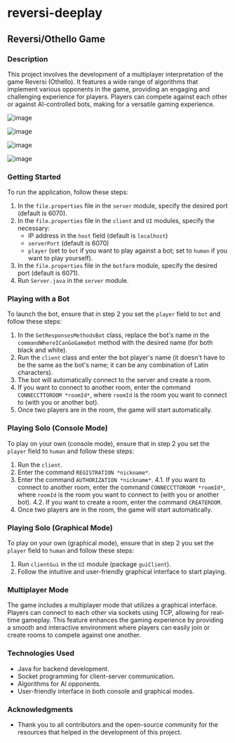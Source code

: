 # reversi-deeplay
## Reversi/Othello Game

### Description
This project involves the development of a multiplayer interpretation of the game Reversi (Othello). It features a wide range of algorithms that implement various opponents in the game, providing an engaging and challenging experience for players. Players can compete against each other or against AI-controlled bots, making for a versatile gaming experience.

![image](https://github.com/user-attachments/assets/bf587d36-bf04-407b-be7e-07418b983085)

![image](https://github.com/user-attachments/assets/93b9c63d-ea53-4d74-9175-ea78ff7e1939)

![image](https://github.com/user-attachments/assets/afe79af2-61e4-4896-86cd-a3766ca77f45)

![image](https://github.com/user-attachments/assets/f3d0723d-8795-4c6d-9355-5fbf0a2eb8d6)




### Getting Started
To run the application, follow these steps:

1. In the `file.properties` file in the `server` module, specify the desired port (default is 6070).
2. In the `file.properties` file in the `client` and `UI` modules, specify the necessary:
   - IP address in the `host` field (default is `localhost`)
   - `serverPort` (default is 6070)
   - `player` (set to `bot` if you want to play against a bot; set to `human` if you want to play yourself).
3. In the `file.properties` file in the `botfarm` module, specify the desired port (default is 6071).
4. Run `Server.java` in the `server` module.

### Playing with a Bot
To launch the bot, ensure that in step 2 you set the `player` field to `bot` and follow these steps:

1. In the `GetResponsesMethodsBot` class, replace the bot's name in the `commandWhereICanGoGameBot` method with the desired name (for both black and white).
2. Run the `client` class and enter the bot player's name (it doesn't have to be the same as the bot's name; it can be any combination of Latin characters).
3. The bot will automatically connect to the server and create a room.
4. If you want to connect to another room, enter the command `CONNECCTTOROOM *roomId*`, where `roomId` is the room you want to connect to (with you or another bot).
5. Once two players are in the room, the game will start automatically.

### Playing Solo (Console Mode)
To play on your own (console mode), ensure that in step 2 you set the `player` field to `human` and follow these steps:

1. Run the `client`.
2. Enter the command `REGISTRATION *nickname*`.
3. Enter the command `AUTHORIZATION *nickname*`.
4.1. If you want to connect to another room, enter the command `CONNECCTTOROOM *roomId*`, where `roomId` is the room you want to connect to (with you or another bot).
4.2. If you want to create a room, enter the command `CREATEROOM`.
5. Once two players are in the room, the game will start automatically.

### Playing Solo (Graphical Mode)
To play on your own (graphical mode), ensure that in step 2 you set the `player` field to `human` and follow these steps:

1. Run `clientGui` in the `UI` module (package `guiClient`).
2. Follow the intuitive and user-friendly graphical interface to start playing.

### Multiplayer Mode
The game includes a multiplayer mode that utilizes a graphical interface. Players can connect to each other via sockets using TCP, allowing for real-time gameplay. This feature enhances the gaming experience by providing a smooth and interactive environment where players can easily join or create rooms to compete against one another.

### Technologies Used
- Java for backend development.
- Socket programming for client-server communication.
- Algorithms for AI opponents.
- User-friendly interface in both console and graphical modes.

### Acknowledgments
- Thank you to all contributors and the open-source community for the resources that helped in the development of this project.
